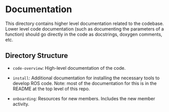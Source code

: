 # Documentation

This directory contains higher level documentation related to the codebase.
Lower level code documentation (such as documenting the parameters of a function) should go directly in the code as docstrings, doxygen comments, etc.

## Directory Structure

- `code-overview`: High-level documentation of the code.

- `install`: Additional documentation for installing the necessary tools to develop ROS code. 
  Note: most of the documentation for this is in the README at the top level of this repo.

- `onboarding`: Resources for new members. Includes the new member activity.

